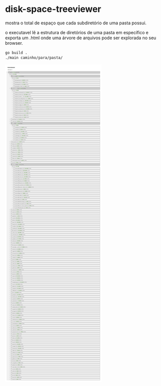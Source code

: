 # disk-space-treeviewer
mostra o total de espaço que cada subdiretório de uma pasta possui.

o executavel lê a estrutura de diretórios de uma pasta em específico e exporta um .html onde uma árvore de arquivos pode ser explorada no seu browser.

```
go build .
./main caminho/para/pasta/
```

![image](screenshot.png)
